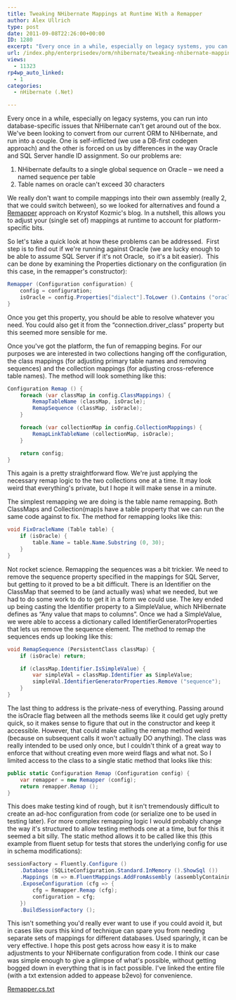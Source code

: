 ```yaml
---
title: Tweaking NHibernate Mappings at Runtime With a Remapper
author: Alex Ullrich
type: post
date: 2011-09-08T22:26:00+00:00
ID: 1280
excerpt: "Every once in a while, especially on legacy systems, you can run into database-specific issues that NHibernate can't get around out of the box.  We've been looking to convert from our current ORM to NHibernate, and run into a couple.  One is self-inflic&hellip;"
url: /index.php/enterprisedev/orm/nhibernate/tweaking-nhibernate-mappings-at-runtime/
views:
  - 11323
rp4wp_auto_linked:
  - 1
categories:
  - nHibernate (.Net)

---
```

Every once in a while, especially on legacy systems, you can run into database-specific issues that NHibernate can't get around out of the box. We've been looking to convert from our current ORM to NHibernate, and run into a couple. One is self-inflicted (we use a DB-first codegen approach) and the other is forced on us by differences in the way Oracle and SQL Server handle ID assignment. So our problems are:

  1. NHibernate defaults to a single global sequence on Oracle – we need a named sequence per table
  2. Table names on oracle can't exceed 30 characters

We really don't want to compile mappings into their own assembly (really 2, that we could switch between), so we looked for alternatives and found a [Remapper][1] approach on Krystof Kozmic's blog. In a nutshell, this allows you to adjust your (single set of) mappings at runtime to account for platform-specific bits.

So let's take a quick look at how these problems can be addressed.  First step is to find out if we're running against Oracle (we are lucky enough to be able to assume SQL Server if it's not Oracle,  so it's a bit easier).  This can be done by examining the Properties dictionary on the configuration (in this case, in the remapper's constructor):

```csharp
Remapper (Configuration configuration) {
    config = configuration;
    isOracle = config.Properties["dialect"].ToLower ().Contains ("oracle");
}
```

Once you get this property, you should be able to resolve whatever you need. You could also get it from the “connection.driver_class” property but this seemed more sensible for me.

Once you've got the platform, the fun of remapping begins. For our purposes we are interested in two collections hanging off the configuration, the class mappings (for adjusting primary table names and removing sequences) and the collection mappings (for adjusting cross-reference table names). The method will look something like this:

```csharp
Configuration Remap () {
    foreach (var classMap in config.ClassMappings) {
        RemapTableName (classMap, isOracle);
        RemapSequence (classMap, isOracle);
    }

    foreach (var collectionMap in config.CollectionMappings) {
        RemapLinkTableName (collectionMap, isOracle);
    }

    return config;
}
```

This again is a pretty straightforward flow. We're just applying the necessary remap logic to the two collections one at a time. It may look weird that everything's private, but I hope it will make sense in a minute.

The simplest remapping we are doing is the table name remapping. Both ClassMaps and Collection(map)s have a table property that we can run the same code against to fix. The method for remapping looks like this:

```csharp
void FixOracleName (Table table) {
    if (isOracle) {
        table.Name = table.Name.Substring (0, 30);
    }
}
```

Not rocket science. Remapping the sequences was a bit trickier. We need to remove the sequence property specified in the mappings for SQL Server, but getting to it proved to be a bit difficult. There is an Identifier on the ClassMap that seemed to be (and actually was) what we needed, but we had to do some work to do to get it in a form we could use. The key ended up being casting the Identifier property to a SimpleValue, which NHibernate defines as “Any value that maps to columns”. Once we had a SimpleValue, we were able to access a dictionary called IdentifierGeneratorProperties that lets us remove the sequence element. The method to remap the sequences ends up looking like this:

```csharp
void RemapSequence (PersistentClass classMap) {
    if (isOracle) return;

    if (classMap.Identifier.IsSimpleValue) {
        var simpleVal = classMap.Identifier as SimpleValue;
        simpleVal.IdentifierGeneratorProperties.Remove ("sequence");
    }
}
```

The last thing to address is the private-ness of everything. Passing around the isOracle flag between all the methods seems like it could get ugly pretty quick, so it makes sense to figure that out in the constructor and keep it accessible. However, that could make calling the remap method weird (because on subsequent calls it won't actually DO anything). The class was really intended to be used only once, but I couldn't think of a great way to enforce that without creating even more weird flags and what not. So I limited access to the class to a single static method that looks like this:

```csharp
public static Configuration Remap (Configuration config) {
    var remapper = new Remapper (config);
    return remapper.Remap ();
}
```

This does make testing kind of rough, but it isn't tremendously difficult to create an ad-hoc configuration from code (or serialize one to be used in testing later). For more complex remapping logic I would probably change the way it's structured to allow testing methods one at a time, but for this it seemed a bit silly. The static method allows it to be called like this (this example from fluent setup for tests that stores the underlying config for use in schema modifications):

```csharp
sessionFactory = Fluently.Configure ()
    .Database (SQLiteConfiguration.Standard.InMemory ().ShowSql ())
    .Mappings (m => m.FluentMappings.AddFromAssembly (assemblyContainingMapping))
    .ExposeConfiguration (cfg => {
        cfg = Remapper.Remap (cfg);
        configuration = cfg;
    })
    .BuildSessionFactory ();
```

This isn't something you'd really ever want to use if you could avoid it, but in cases like ours this kind of technique can spare you from needing separate sets of mappings for different databases. Used sparingly, it can be very effective. I hope this post gets across how easy it is to make adjustments to your NHibernate configuration from code. I think our case was simple enough to give a glimpse of what's possible, without getting bogged down in everything that is in fact possible. I've linked the entire file (with a txt extension added to appease b2evo) for convenience.

[Remapper.cs.txt][2]

 [1]: http://devlicio.us/blogs/krzysztof_kozmic/archive/2009/08/17/adjusting-nhibernate-mapping-for-tests.aspx
 [2]: /wp-content/uploads/blogs/EnterpriseDev/Tweaking-NHibernate-Mappings-Remapper/Remapper.cs.txt?mtime=1315527513